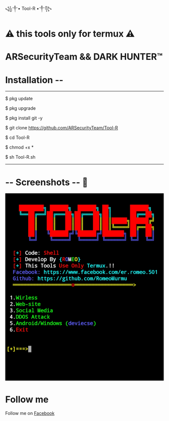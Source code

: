 
<h>  ꧁༒• Tool-R •༒꧂ </h>



# ⚠ this tools only for termux ⚠ 


# ARSecurityTeam && DARK HUNTER™


# Installation --

--------------------------------------------------------


$ pkg update 

$ pkg upgrade

$ pkg install git -y

$ git clone https://github.com/ARSecurityTeam/Tool-R

$ cd Tool-R

$ chmod +x *

$ sh Tool-R.sh


--------------------------------------------------------


# -- Screenshots -- 👀

<img src="https://github.com/ARSecurityTeam/Tool-R/blob/master/Screenshot/IMG_20201001_203030.jpg" size="890px">


# Follow me

<p>Follow me on <a href="https://www.facebook.com/your.DaD.06"> Facebook </a></p>



